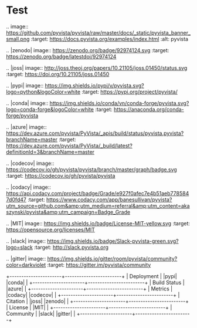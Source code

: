 # Test

.. image:: https://github.com/pyvista/pyvista/raw/master/docs/_static/pyvista_banner_small.png
   :target: https://docs.pyvista.org/examples/index.html
   :alt: pyvista


.. |zenodo| image:: https://zenodo.org/badge/92974124.svg
   :target: https://zenodo.org/badge/latestdoi/92974124

.. |joss| image:: http://joss.theoj.org/papers/10.21105/joss.01450/status.svg
   :target: https://doi.org/10.21105/joss.01450

.. |pypi| image:: https://img.shields.io/pypi/v/pyvista.svg?logo=python&logoColor=white
   :target: https://pypi.org/project/pyvista/

.. |conda| image:: https://img.shields.io/conda/vn/conda-forge/pyvista.svg?logo=conda-forge&logoColor=white
   :target: https://anaconda.org/conda-forge/pyvista

.. |azure| image:: https://dev.azure.com/pyvista/PyVista/_apis/build/status/pyvista.pyvista?branchName=master
   :target: https://dev.azure.com/pyvista/PyVista/_build/latest?definitionId=3&branchName=master

.. |codecov| image:: https://codecov.io/gh/pyvista/pyvista/branch/master/graph/badge.svg
   :target: https://codecov.io/gh/pyvista/pyvista

.. |codacy| image:: https://api.codacy.com/project/badge/Grade/e927f0afec7e4b51aeb7785847d0fd47
   :target: https://www.codacy.com/app/banesullivan/pyvista?utm_source=github.com&amp;utm_medium=referral&amp;utm_content=akaszynski/pyvista&amp;utm_campaign=Badge_Grade

.. |MIT| image:: https://img.shields.io/badge/License-MIT-yellow.svg
   :target: https://opensource.org/licenses/MIT

.. |slack| image:: https://img.shields.io/badge/Slack-pyvista-green.svg?logo=slack
   :target: http://slack.pyvista.org

.. |gitter| image:: https://img.shields.io/gitter/room/pyvista/community?color=darkviolet
   :target: https://gitter.im/pyvista/community



+----------------------+------------------------+
| Deployment           | |pypi| |conda|         |
+----------------------+------------------------+
| Build Status         | |azure|                |
+----------------------+------------------------+
| Metrics              | |codacy| |codecov|     |
+----------------------+------------------------+
| Citation             | |joss| |zenodo|        |
+----------------------+------------------------+
| License              | |MIT|                  |
+----------------------+------------------------+
| Community            | |slack| |gitter|       |
+----------------------+------------------------+
